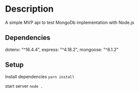 # Description

A simple MVP api to test MongoDb implementation with Node.js

## Dependencies
dotenv: "^16.4.4",
express: "^4.18.2",
mongoose: "^8.1.2"

## Setup
Install dependencies `yarn install`

start server `node .`
